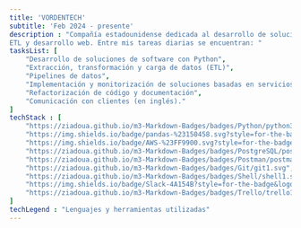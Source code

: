 ```yaml
---
title: 'VORDENTECH'
subtitle: 'Feb 2024 - presente'
description : "Compañía estadounidense dedicada al desarrollo de soluciones de software relacionadas con Ingeniería de Datos, procesos
ETL y desarrollo web. Entre mis tareas diarias se encuentran: "
tasksList: [
    "Desarrollo de soluciones de software con Python",
    "Extracción, transformación y carga de datos (ETL)",
    "Pipelines de datos",
    "Implementación y monitorización de soluciones basadas en servicios serverless de AWS",
    "Refactorización de código y documentación",
    "Comunicación con clientes (en inglés)."
]
techStack : [
    "https://ziadoua.github.io/m3-Markdown-Badges/badges/Python/python3.svg", 
    "https://img.shields.io/badge/pandas-%23150458.svg?style=for-the-badge&logo=pandas&logoColor=white", 
    "https://img.shields.io/badge/AWS-%23FF9900.svg?style=for-the-badge&logo=amazon-aws&logoColor=white",
    "https://ziadoua.github.io/m3-Markdown-Badges/badges/PostgreSQL/postgresql1.svg",
    "https://ziadoua.github.io/m3-Markdown-Badges/badges/Postman/postman1.svg",
    "https://ziadoua.github.io/m3-Markdown-Badges/badges/Git/git1.svg",
    "https://ziadoua.github.io/m3-Markdown-Badges/badges/Shell/shell1.svg",
    "https://img.shields.io/badge/Slack-4A154B?style=for-the-badge&logo=slack&logoColor=white",
    "https://ziadoua.github.io/m3-Markdown-Badges/badges/Trello/trello1.svg"
]
techLegend : "Lenguajes y herramientas utilizadas"
---
```


